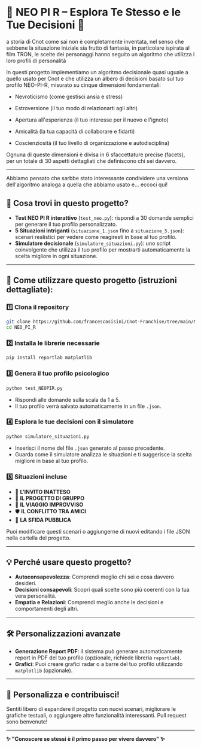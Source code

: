 # 🌟 NEO PI R – Esplora Te Stesso e le Tue Decisioni 🌟

a storia di Cnot come sai non è completamente inventata, nel senso che sebbene la situazione iniziale sia frutto di fantasia, in particolare ispirata al film TRON, le scelte dei personaggi hanno seguito un algoritmo che utilizza i loro profili di personalità


In questi progetto implementiamo un algoritmo decisionale quasi uguale a quello usato per Cnot e che utilizza un albero di decisioni basato sul tuo profilo NEO-PI-R, misurato su cinque dimensioni fondamentali:

- Nevroticismo (come gestisci ansia e stress)

- Estroversione (il tuo modo di relazionarti agli altri)

- Apertura all'esperienza (il tuo interesse per il nuovo e l'ignoto)

- Amicalità (la tua capacità di collaborare e fidarti)

- Coscienziosità (il tuo livello di organizzazione e autodisciplina)

Ognuna di queste dimensioni è divisa in 6 sfaccettature precise (facets), per un totale di 30 aspetti dettagliati che definiscono chi sei davvero.

---

Abbiamo pensato che sarbbe stato interessante condividere una versiona dell'algoritmo analoga a quella che abbiamo usato e... eccoci qui!

## 🚀 Cosa trovi in questo progetto?

- **Test NEO PI R interattivo** (`test_neo.py`): rispondi a 30 domande semplici per generare il tuo profilo personalizzato.
- **5 Situazioni intriganti** (`situazione_1.json` fino a `situazione_5.json`): scenari realistici per vedere come reagiresti in base al tuo profilo.
- **Simulatore decisionale** (`simulatore_situazioni.py`): uno script coinvolgente che utilizza il tuo profilo per mostrarti automaticamente la scelta migliore in ogni situazione.

---

## 📌 Come utilizzare questo progetto (istruzioni dettagliate):

### 1️⃣ Clona il repository

```bash
git clone https://github.com/francescosisini/Cnot-Franchise/tree/main/NEO_PI_R
cd NEO_PI_R
```

### 2️⃣ Installa le librerie necessarie

```bash
pip install reportlab matplotlib
```

### 3️⃣ Genera il tuo profilo psicologico

```bash
python test_NEOPIR.py
```
- Rispondi alle domande sulla scala da 1 a 5.
- Il tuo profilo verrà salvato automaticamente in un file `.json`.

### 4️⃣ Esplora le tue decisioni con il simulatore

```bash
python simulatore_situazioni.py
```
- Inserisci il nome del file `.json` generato al passo precedente.
- Guarda come il simulatore analizza le situazioni e ti suggerisce la scelta migliore in base al tuo profilo.

### 5️⃣ Situazioni incluse

- 🥳 **L'INVITO INATTESO**
- 🎯 **IL PROGETTO DI GRUPPO**
- 🎒 **IL VIAGGIO IMPROVVISO**
- 🛡️ **IL CONFLITTO TRA AMICI**
- 🎤 **LA SFIDA PUBBLICA**

Puoi modificare questi scenari o aggiungerne di nuovi editando i file JSON nella cartella del progetto.

---

## 💡 Perché usare questo progetto?

- **Autoconsapevolezza**: Comprendi meglio chi sei e cosa davvero desideri.
- **Decisioni consapevoli**: Scopri quali scelte sono più coerenti con la tua vera personalità.
- **Empatia e Relazioni**: Comprendi meglio anche le decisioni e comportamenti degli altri.

---

## 🛠️ Personalizzazioni avanzate

- **Generazione Report PDF**: il sistema può generare automaticamente report in PDF del tuo profilo (opzionale, richiede libreria `reportlab`).
- **Grafici**: Puoi creare grafici radar o a barre del tuo profilo utilizzando `matplotlib` (opzionale).

---

## 🎨 Personalizza e contribuisci!

Sentiti libero di espandere il progetto con nuovi scenari, migliorare le grafiche testuali, o aggiungere altre funzionalità interessanti. Pull request sono benvenute!

---

**✨ "Conoscere se stessi è il primo passo per vivere davvero" ✨**

